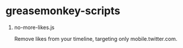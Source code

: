 # greasemonkey-scripts

1. no-more-likes.js

    Remove likes from your timeline, targeting only mobile.twitter.com.